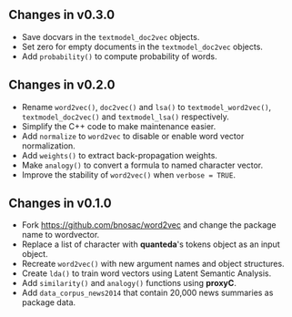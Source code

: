 ## Changes in v0.3.0

- Save docvars in the `textmodel_doc2vec` objects.
- Set zero for empty documents in the `textmodel_doc2vec` objects. 
- Add `probability()` to compute probability of words.

## Changes in v0.2.0

- Rename `word2vec()`, `doc2vec()` and `lsa()` to `textmodel_word2vec()`, `textmodel_doc2vec()` and `textmodel_lsa()` respectively. 
- Simplify the C++ code to make maintenance easier.
- Add `normalize` to `word2vec` to disable or enable word vector normalization.
- Add `weights()` to extract back-propagation weights.
- Make `analogy()` to convert a formula to named character vector.
- Improve the stability of `word2vec()` when `verbose = TRUE`.

## Changes in v0.1.0

- Fork https://github.com/bnosac/word2vec and change the package name to wordvector.
- Replace a list of character with **quanteda**'s tokens object as an input object.
- Recreate `word2vec()` with new argument names and object structures.
- Create `lda()` to train word vectors using Latent Semantic Analysis.
- Add `similarity()` and `analogy()` functions using **proxyC**.
- Add `data_corpus_news2014` that contain 20,000 news summaries as package data.